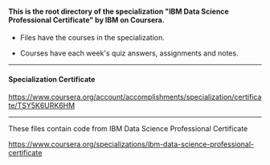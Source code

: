 #### This is the root directory of the specialization "IBM Data Science Professional Certificate" by IBM on Coursera. ####



* Files have the courses in the specialization.

* Courses have each week's quiz answers, assignments and notes.

------------------------------------------------------------

#### Specialization Certificate ####
https://www.coursera.org/account/accomplishments/specialization/certificate/TSY5K6URK6HM

------------------------------------------------------------

These files contain code from
IBM Data Science Professional Certificate

https://www.coursera.org/specializations/ibm-data-science-professional-certificate